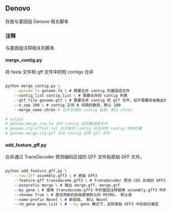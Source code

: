 ## Denovo 

存放与基因组 Denovo 相关脚本

### 注释

与基因组注释相关的脚本

#### merge_contig.py

将 fasta 文件和 gtf 文件中的短 contigs 合并

```bash

python merge_contig.py \
    --genome_fa genome.fa \ # 需要合并 contig 的基因组文件
    --contig_list contig.list \ # 需要合并的 contig 列表
    --gtf_file genome.gtf \ # 需要合并 contig 的 gtf 文件，如不需要则省略此参数
    --n_sep 100 \ # contig 之间 N 间隔的数目，默认 100
    --merge_name chrUn # 合并生成的 contig 名称，默认 chrUn

# output
# genome.merge_ctg.fa 合并 contig 后的基因组文件
# genome.ctg.offset.txt 合并前的 contig 在合并的 contig 中的位置
# genome.merge_ctg.gtf 合并 contig 后的 gtf 文件

```

#### add_feature_gff.py

合并通过 TransDecoder 预测编码区域的 GFF 文件和原始 GFF 文件。

```bash

python add_feature_gff.py \
    --raw-gff assembly.gff3 \ # 原始 GFF3 
    --feature-gff transdecode.gff3 \ # TransDecoder 预测 CDS 区域的 GFF3
    --outprefix merge \ # 输出 merge.gff, merge.gtf
    --by gene \ # 使用 transdecode.gff3 中的基因注释替换 assembly.gff3 中的基因注释，无论 assembly.gff3 中该基因是否包含更多转录本信息，选择 tr 模式时，仅替换 assembly.gff3 相同的转录本信息
    --rename True \ # 是否用新的前缀替换默认的 MSTRG， 默认是
    --name-prefix Novel \ # 新前缀， 默认 Novel
    --rm_gene gene.list \ # --by gene 模式下，去除原始 GFF3 中的部分基因

```